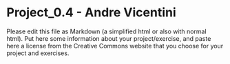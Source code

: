 Project_0.4 - Andre Vicentini
=============================

Please edit this file as Markdown (a simplified html or also with normal html).
Put here some information about your project/exercise, and paste here a license from the Creative Commons website that you choose for your project and exercises.
